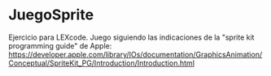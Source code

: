 JuegoSprite
===========

Ejercicio para LEXcode. Juego siguiendo las indicaciones de la "sprite kit programming guide" de Apple: https://developer.apple.com/library/IOs/documentation/GraphicsAnimation/Conceptual/SpriteKit_PG/Introduction/Introduction.html
